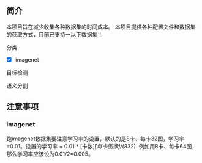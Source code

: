 

## 简介

本项目旨在减少收集各种数据集的时间成本。
本项目提供各种配置文件和数据集的获取方式，目前已支持一以下数据集：

分类
- [x] imagenet


目标检测



语义分割


## 注意事项

### imagenet
跑imagenet数据集要注意学习率的设置，默认的是8卡、每卡32图，学习率=0.01。设置的学习率 = 0.01 * [卡数]*[每卡图像]/(8*32). 例如用8卡、每卡64图，那么学习率应该设为0.01/2=0.005。
